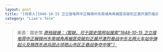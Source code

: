 ```yaml
---
layout: post
title: "[待录入]1948-10-15 卫立煌电蒋中正稱锦州东南城角再被匪突破刻正展开激烈巷战中东北两火车站中弹起火及锦西东进兵团占领塔山市区正巷战争夺中等"
category: "Liao's Tele"
---
```



> 来源：国史馆 [*原档链接：（暂缺，可于国史馆网站搜索“1948-10-15 卫立煌电蒋中正稱锦州东南城角再被匪突破刻正展开激烈巷战中东北两火车站中弹起火及锦西东进兵团占领塔山市区正巷战争夺中等“）*]()
